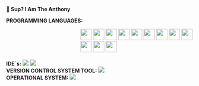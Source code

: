 
<strong>👋 Sup? I Am The Anthony</strong>

<strong>PROGRAMMING LANGUAGES:</strong> 

<div style="margin-left:200px;">
 <img style="width: 30px; height:30px;" src="https://cdn.jsdelivr.net/gh/devicons/devicon@latest/icons/html5/html5-original.svg" /> 
 <img style="width: 30px; height:30px;" src="https://cdn.jsdelivr.net/gh/devicons/devicon@latest/icons/css3/css3-original.svg" />
 <img style="width: 30px; height:30px;" src="https://cdn.jsdelivr.net/gh/devicons/devicon@latest/icons/javascript/javascript-original.svg" /> 
 <img style="width: 30px; height:30px;" src="https://cdn.jsdelivr.net/gh/devicons/devicon@latest/icons/sass/sass-original.svg" /> 
 <img style="width: 30px; height:30px;" src="https://cdn.jsdelivr.net/gh/devicons/devicon@latest/icons/json/json-original.svg" />
 <img style="width: 30px; height:30px;" src="https://cdn.jsdelivr.net/gh/devicons/devicon@latest/icons/react/react-original.svg" />
 <img style="width: 30px; height:30px;" src="https://cdn.jsdelivr.net/gh/devicons/devicon@latest/icons/typescript/typescript-original.svg" />
 <img style="width: 30px; height:30px;" src="https://cdn.jsdelivr.net/gh/devicons/devicon@latest/icons/csharp/csharp-original.svg" />
 <img style="width: 30px; height:30px;" src="https://cdn.jsdelivr.net/gh/devicons/devicon@latest/icons/python/python-original.svg" />
 <img style="width: 30px; height:30px;" src="https://cdn.jsdelivr.net/gh/devicons/devicon@latest/icons/java/java-original-wordmark.svg" />
 <img style="width: 30px; height:30px;" src="https://cdn.jsdelivr.net/gh/devicons/devicon@latest/icons/npm/npm-original-wordmark.svg" />
 <img style="width: 30px; height:30px;" src="https://cdn.jsdelivr.net/gh/devicons/devicon@latest/icons/nodejs/nodejs-original-wordmark.svg" />
</div>

<br>

<div style="position: center;">
<strong>IDE´s:</strong>
<img src="https://img.shields.io/badge/Visual_Studio_Code-0078D4?style=for-the-badge&logo=visual%20studio%20code&logoColor=white" />
<img src="https://img.shields.io/badge/apache%20netbeans-1B6AC6?style=for-the-badge&logo=apache%20netbeans%20IDE&logoColor=white" /><br>
<strong>VERSION CONTROL SYSTEM TOOL:</strong>
<img src="https://img.shields.io/badge/GIT-E44C30?style=for-the-badge&logo=git&logoColor=white" /><br>
 <strong>OPERATIONAL SYSTEM:</strong>
<img src="https://img.shields.io/badge/Windows-0078D6?style=for-the-badge&logo=windows&logoColor=white"/>
</div>
